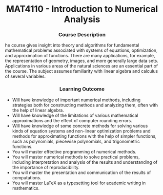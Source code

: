 <h1 align="center"> MAT4110 - Introduction to Numerical Analysis </h1>

<h3 align="center"> Course Description </h3> 
he course gives insight into theory and algorithms for fundamental mathematical problems associated with systems of equations, optimization, and approximation of functions. There are many applications, for example, the representation of geometry, images, and more generally large data sets. Applications in various areas of the natural sciences are an essential part of the course. The subject assumes familiarity with linear algebra and calculus of several variables.

<h3 align="center"> Learning Outcome </h3> 

- Will have knowledge of important numerical methods, including strategies both for constructing methods and analyzing them, often with the help of linear algebra.
- Will have knowledge of the limitations of various mathematical approximations and the effect of computer rounding errors.
- Will have knowledge of some concrete methods for solving various kinds of equation systems and non-linear optimization problems and methods for approximating functions with the help of simpler functions, such as polynomials, piecewise polynomials, and trigonometric functions.
- You will master effective programming of numerical methods.
- You will master numerical methods to solve practical problems, including interpretation and analysis of the results and understanding of the importance of reproducibility.
- You will master the presentation and communication of the results of computations.
- You will master LaTeX as a typesetting tool for academic writing in mathematics.
